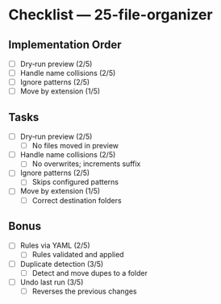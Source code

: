 # Checklist — 25-file-organizer

## Implementation Order
- [ ] Dry‑run preview (2/5)
- [ ] Handle name collisions (2/5)
- [ ] Ignore patterns (2/5)
- [ ] Move by extension (1/5)

## Tasks

- [ ] Dry‑run preview (2/5)
  - [ ] No files moved in preview

- [ ] Handle name collisions (2/5)
  - [ ] No overwrites; increments suffix

- [ ] Ignore patterns (2/5)
  - [ ] Skips configured patterns

- [ ] Move by extension (1/5)
  - [ ] Correct destination folders

## Bonus

- [ ] Rules via YAML (2/5)
  - [ ] Rules validated and applied

- [ ] Duplicate detection (3/5)
  - [ ] Detect and move dupes to a folder

- [ ] Undo last run (3/5)
  - [ ] Reverses the previous changes
